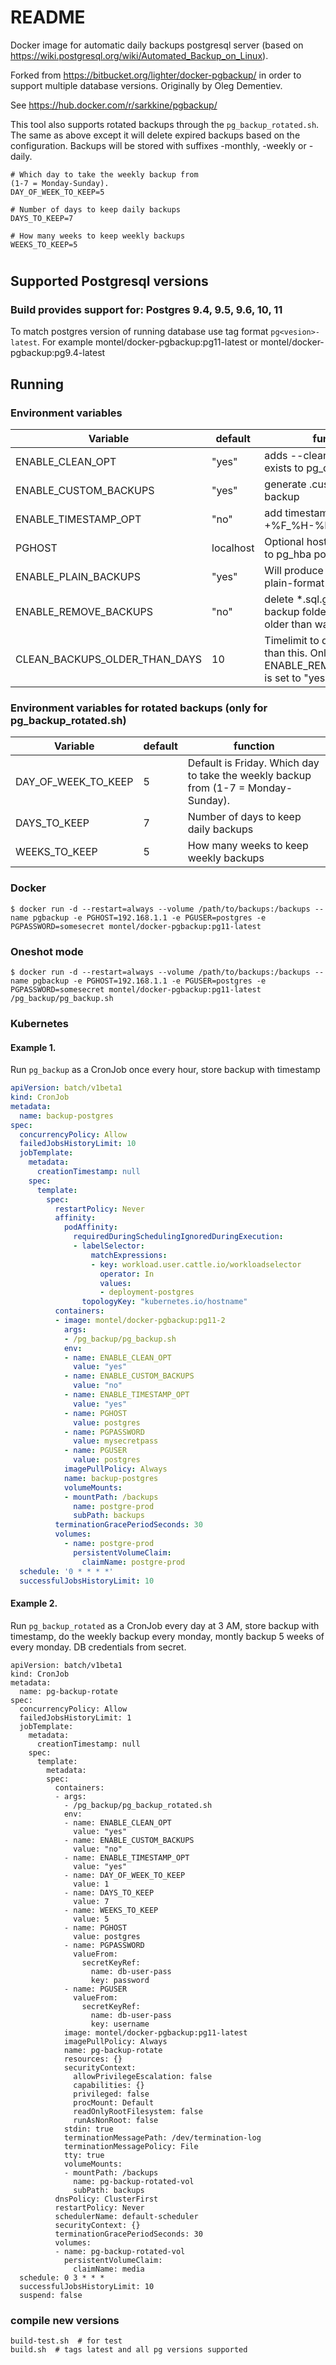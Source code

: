 # README #

Docker image for automatic daily backups postgresql server (based on https://wiki.postgresql.org/wiki/Automated_Backup_on_Linux).

Forked from https://bitbucket.org/lighter/docker-pgbackup/ in order to support multiple database versions. Originally by Oleg Dementiev.

See https://hub.docker.com/r/sarkkine/pgbackup/

This tool also supports rotated backups through the
`pg_backup_rotated.sh`. The same as above except it will delete expired
backups based on the configuration. Backups will be stored with
suffixes -monthly, -weekly or -daily.

```
# Which day to take the weekly backup from
(1-7 = Monday-Sunday).
DAY_OF_WEEK_TO_KEEP=5
 
# Number of days to keep daily backups
DAYS_TO_KEEP=7
 
# How many weeks to keep weekly backups
WEEKS_TO_KEEP=5
```
#

## Supported Postgresql versions
### Build provides support for: Postgres 9.4, 9.5, 9.6, 10, 11

To match postgres version of running database use tag format ```pg<vesion>-latest```. For example 
montel/docker-pgbackup:pg11-latest or montel/docker-pgbackup:pg9.4-latest


## Running ##
### Environment variables ###

|  Variable                     | default | function
|-------------------------------|---------|---------
| ENABLE_CLEAN_OPT              |  "yes"  | adds --clean and --if-exists to pg_dump commnad
| ENABLE_CUSTOM_BACKUPS         |  "yes"  | generate .custom format backup
| ENABLE_TIMESTAMP_OPT          |  "no"   | add timestamp of $(date +%F_%H-%M-%S) to file 
| PGHOST                        |localhost| Optional hostname to adhere to pg_hba policies.
| ENABLE_PLAIN_BACKUPS          | "yes"   | Will produce a gzipped plain-format backup
| ENABLE_REMOVE_BACKUPS         | "no"    | delete *.sql.gz files in backup folder witch are older than wanted days
| CLEAN_BACKUPS_OLDER_THAN_DAYS | 10      | Timelimit to delete files older than this. Only works if ENABLE_REMOVE_BACKUPS is set to "yes".

### Environment variables for rotated backups (only for pg_backup_rotated.sh) ###
|  Variable                     | default | function
|-------------------------------|---------|---------
| DAY_OF_WEEK_TO_KEEP           | 5       | Default is Friday. Which day to take the weekly backup from (1-7 = Monday-Sunday).
| DAYS_TO_KEEP                  | 7	  | Number of days to keep daily backups
| WEEKS_TO_KEEP			| 5	  | How many weeks to keep weekly backups

### Docker ###
```console
$ docker run -d --restart=always --volume /path/to/backups:/backups --name pgbackup -e PGHOST=192.168.1.1 -e PGUSER=postgres -e PGPASSWORD=somesecret montel/docker-pgbackup:pg11-latest
```

### Oneshot mode ###
```console
$ docker run -d --restart=always --volume /path/to/backups:/backups --name pgbackup -e PGHOST=192.168.1.1 -e PGUSER=postgres -e PGPASSWORD=somesecret montel/docker-pgbackup:pg11-latest /pg_backup/pg_backup.sh
```

### Kubernetes ###
#### Example 1.

Run `pg_backup` as a CronJob once every hour, store backup with timestamp 
```yaml
apiVersion: batch/v1beta1
kind: CronJob
metadata:
  name: backup-postgres
spec:
  concurrencyPolicy: Allow
  failedJobsHistoryLimit: 10
  jobTemplate:
    metadata:
      creationTimestamp: null
    spec:
      template:
        spec:
          restartPolicy: Never
          affinity:
            podAffinity:
              requiredDuringSchedulingIgnoredDuringExecution:
              - labelSelector:
                  matchExpressions:
                  - key: workload.user.cattle.io/workloadselector
                    operator: In
                    values:
                    - deployment-postgres
                topologyKey: "kubernetes.io/hostname"
          containers:
          - image: montel/docker-pgbackup:pg11-2
            args:
            - /pg_backup/pg_backup.sh
            env:
            - name: ENABLE_CLEAN_OPT
              value: "yes"
            - name: ENABLE_CUSTOM_BACKUPS
              value: "no"
            - name: ENABLE_TIMESTAMP_OPT
              value: "yes"
            - name: PGHOST
              value: postgres
            - name: PGPASSWORD
              value: mysecretpass
            - name: PGUSER
              value: postgres
            imagePullPolicy: Always
            name: backup-postgres
            volumeMounts:
            - mountPath: /backups
              name: postgre-prod
              subPath: backups
          terminationGracePeriodSeconds: 30
          volumes:
            - name: postgre-prod
              persistentVolumeClaim:
                claimName: postgre-prod
  schedule: '0 * * * *'
  successfulJobsHistoryLimit: 10
```

#### Example 2.

Run `pg_backup_rotated` as a CronJob every day at 3 AM, store backup with timestamp,
do the weekly backup every monday, montly backup 5 weeks of every monday. DB credentials from secret.

```
apiVersion: batch/v1beta1
kind: CronJob
metadata:
  name: pg-backup-rotate
spec:
  concurrencyPolicy: Allow
  failedJobsHistoryLimit: 1
  jobTemplate:
    metadata:
      creationTimestamp: null
    spec:
      template:
        metadata:
        spec:
          containers:
          - args:
            - /pg_backup/pg_backup_rotated.sh
            env:
            - name: ENABLE_CLEAN_OPT
              value: "yes"
            - name: ENABLE_CUSTOM_BACKUPS
              value: "no"
            - name: ENABLE_TIMESTAMP_OPT
              value: "yes"
            - name: DAY_OF_WEEK_TO_KEEP
              value: 1
            - name: DAYS_TO_KEEP
              value: 7
            - name: WEEKS_TO_KEEP
              value: 5
            - name: PGHOST
              value: postgres
            - name: PGPASSWORD
              valueFrom:
                secretKeyRef:
                  name: db-user-pass
                  key: password
            - name: PGUSER
              valueFrom:
                secretKeyRef:
                  name: db-user-pass
                  key: username
            image: montel/docker-pgbackup:pg11-latest
            imagePullPolicy: Always
            name: pg-backup-rotate
            resources: {}
            securityContext:
              allowPrivilegeEscalation: false
              capabilities: {}
              privileged: false
              procMount: Default
              readOnlyRootFilesystem: false
              runAsNonRoot: false
            stdin: true
            terminationMessagePath: /dev/termination-log
            terminationMessagePolicy: File
            tty: true
            volumeMounts:
            - mountPath: /backups
              name: pg-backup-rotated-vol
              subPath: backups
          dnsPolicy: ClusterFirst
          restartPolicy: Never
          schedulerName: default-scheduler
          securityContext: {}
          terminationGracePeriodSeconds: 30
          volumes:
          - name: pg-backup-rotated-vol
            persistentVolumeClaim:
              claimName: media
  schedule: 0 3 * * *
  successfulJobsHistoryLimit: 10
  suspend: false
```

### compile new versions ###
```console
build-test.sh  # for test
build.sh  # tags latest and all pg versions supported
```

